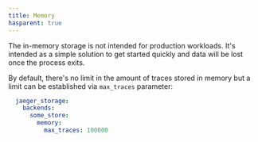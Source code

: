 ```yaml
---
title: Memory
hasparent: true
---
```


The in-memory storage is not intended for production workloads. It's intended as a simple solution to get started quickly and data will be lost once the process exits.

By default, there's no limit in the amount of traces stored in memory but a limit can be established via `max_traces` parameter:

```yaml
  jaeger_storage:
    backends:
      some_store:
        memory:
          max_traces: 100000
```
